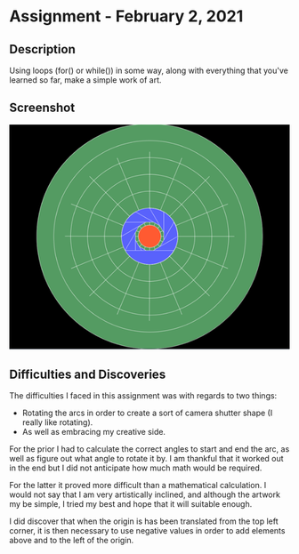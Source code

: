# Assignment - February 2, 2021
## Description
Using loops (for() or while()) in some way, along with everything that you've learned so far, make a simple work of art. 

## Screenshot
![](LoopsAssignment.png)

## Difficulties and Discoveries
The difficulties I faced in this assignment was with regards to two things:
- Rotating the arcs in order to create a sort of camera shutter shape (I really like rotating).
- As well as embracing my creative side. 

For the prior I had to calculate the correct angles to start and end the arc, as well as figure out what angle to rotate it by. I am thankful that it worked out in the end
but I did not anticipate how much math would be required.

For the latter it proved more difficult than a mathematical calculation. I would not say that I am very artistically inclined, and although the artwork my be simple, I tried my
best and hope that it will suitable enough.

I did discover that when the origin is has been translated from the top left corner, it is then necessary to use negative values in order to add elements above and to the left
of the origin. 
